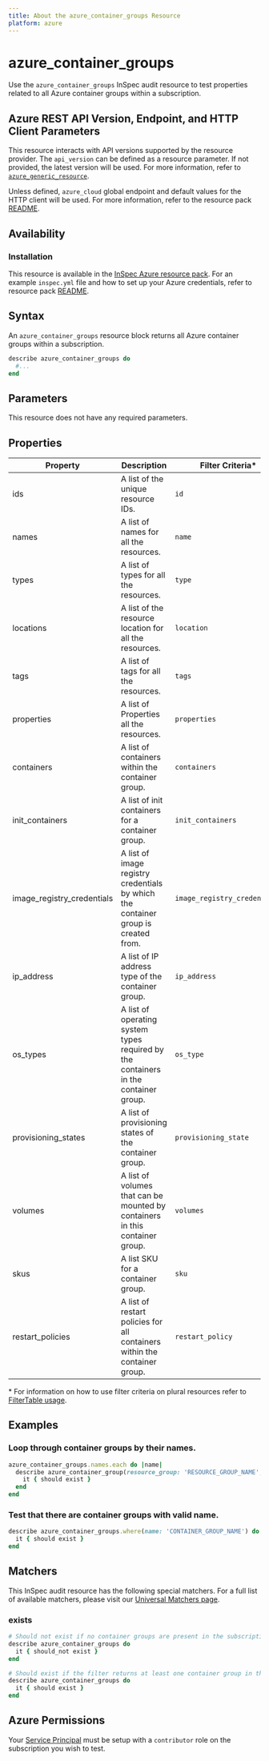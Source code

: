 ```yaml
---
title: About the azure_container_groups Resource
platform: azure
---
```


# azure_container_groups

Use the `azure_container_groups` InSpec audit resource to test properties related to all Azure container groups within a subscription.

## Azure REST API Version, Endpoint, and HTTP Client Parameters

This resource interacts with API versions supported by the resource provider.
The `api_version` can be defined as a resource parameter.
If not provided, the latest version will be used.
For more information, refer to [`azure_generic_resource`](azure_generic_resource.md).

Unless defined, `azure_cloud` global endpoint and default values for the HTTP client will be used.
For more information, refer to the resource pack [README](../../README.md).

## Availability

### Installation

This resource is available in the [InSpec Azure resource pack](https://github.com/inspec/inspec-azure).
For an example `inspec.yml` file and how to set up your Azure credentials, refer to resource pack [README](../../README.md#Service-Principal).

## Syntax

An `azure_container_groups` resource block returns all Azure container groups within a subscription.

```ruby
describe azure_container_groups do
  #...
end
```

## Parameters

This resource does not have any required parameters.

## Properties

|Property            | Description                                                                      | Filter Criteria<superscript>*</superscript> |
|--------------------|----------------------------------------------------------------------------------|------------------|
| ids                | A list of the unique resource IDs.                                               | `id`             |
| names              | A list of names for all the resources.                                           | `name`           |
| types              | A list of types for all the resources.                                           | `type`           |
| locations          | A list of the resource location for all the resources.                           | `location`       |
| tags               | A list of tags for all the resources.                                            | `tags`           |
| properties         | A list of Properties all the resources.                                          | `properties`     |
| containers         | A list of containers within the container group.                                 | `containers`     |
| init_containers    | A list of init containers for a container group.                                 | `init_containers`|
| image_registry_credentials| A list of image registry credentials by which the container group is created from.| `image_registry_credentials` |
| ip_address         | A list of IP address type of the container group.                                | `ip_address`     |
| os_types           | A list of operating system types required by the containers in the container group.| `os_type`      |
| provisioning_states| A list of provisioning states of the container group.                            | `provisioning_state`|
| volumes            | A list of volumes that can be mounted by containers in this container group.     | `volumes`        |
| skus               | A list SKU for a container group.                                                | `sku`            |
| restart_policies   | A list of restart policies for all containers within the container group.        | `restart_policy` |

<superscript>*</superscript> For information on how to use filter criteria on plural resources refer to [FilterTable usage](https://github.com/inspec/inspec/blob/master/dev-docs/filtertable-usage.md).

## Examples

### Loop through container groups by their names.

```ruby
azure_container_groups.names.each do |name|
  describe azure_container_group(resource_group: 'RESOURCE_GROUP_NAME', name: 'CONTAINER_GROUP_NAME') do
    it { should exist }
  end
end
```
### Test that there are container groups with valid name.

```ruby
describe azure_container_groups.where(name: 'CONTAINER_GROUP_NAME') do
  it { should exist }
end
```

## Matchers

This InSpec audit resource has the following special matchers. For a full list of available matchers, please visit our [Universal Matchers page](https://www.inspec.io/docs/reference/matchers/).

### exists

```ruby
# Should not exist if no container groups are present in the subscription
describe azure_container_groups do
  it { should_not exist }
end

# Should exist if the filter returns at least one container group in the subscription
describe azure_container_groups do
  it { should exist }
end
```
## Azure Permissions

Your [Service Principal](https://docs.microsoft.com/en-us/azure/azure-resource-manager/resource-group-create-service-principal-portal) must be setup with a `contributor` role on the subscription you wish to test.